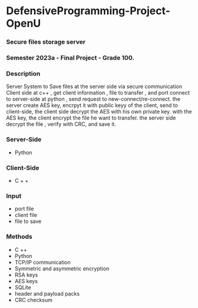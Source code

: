 # DefensiveProgramming-Project-OpenU

### Secure files storage server
### Semester 2023a - Final Project - Grade 100. 

### Description
Server System to Save files at the server side via secure communication  
Client side at c++ , get client information , file to transfer , and port 
connect to server-side at python , send request to new-connect/re-connect.
the server create AES key, encrpyt it with public keyy of the client, send to client-side,
the client side decrypt the AES with his own private key.
with the AES key, the client encrypt the file he want to transfer.
the server side decrypt the file , verify with CRC, and save it.
### Server-Side
- Python
### Client-Side
- C + +
### Input
- port file 
- client file
- file to save
### Methods
- C ++
- Python
- TCP/IP communication
- Symmetric and asymmetric encryption
- RSA keys
- AES keys
- SQLite
- header and payload packs
- CRC checksum


